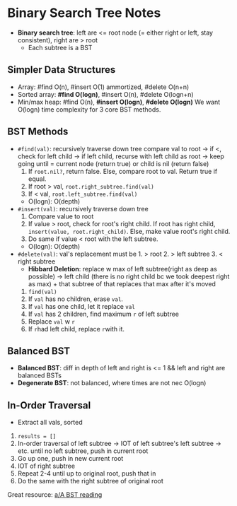 # Binary Search Tree Notes
- **Binary search tree**: left are <= root node (= either right or left, stay consistent), right are > root
  - Each subtree is a BST

## Simpler Data Structures
- Array: #find O(n), #insert O(1) ammortized, #delete O(n+n)
- Sorted array: **#find O(logn)**, #insert O(n), #delete O(logn+n)
- Min/max heap: #find O(n), **#insert O(logn)**, **#delete O(logn)**
We want O(logn) time complexity for 3 core BST methods.

## BST Methods
- ```#find(val)```: recursively traverse down tree
compare val to root -> if <, check for left child -> if left child, recurse with left child as root -> keep going until = current node (return true) or child is nil (return false)
  1. If ```root.nil?```, return false. Else, compare root to val. Return true if equal.
  2. If root > val, ```root.right_subtree.find(val)```
  3. If < val, ```root.left_subtree.find(val)```
  - O(logn): O(depth)
- ```#insert(val)```: recursively traverse down tree
  1. Compare value to root
  2. If value > root, check for root's right child. If root has right child,  ```insert(value, root.right_child)```. Else, make value root's right child.
  3. Do same if value < root with the left subtree.
  - O(logn): O(depth)
- ```#delete(val)```: val's replacement must be 1. > root 2. > left subtree 3. < right subtree
  - **Hibbard Deletion**: replace w max of left subtree(right as deep as possible) -> left child (there is no right child bc we took deepest right as max) + that subtree of that replaces that max after it's moved
  1. ```find(val)```
  2. If ```val``` has no children, erase ```val```.
  3. If ```val``` has one child, let it replace ```val```
  4. If ```val``` has 2 children, find maximum ```r``` of left subtree
  5. Replace ```val``` w ```r```
  6. If ```r```had left child, replace ```r```with it.

## Balanced BST
- **Balanced BST**: diff in depth of left and right is <= 1 && left and right are balanced BSTs
- **Degenerate BST**: not balanced, where times are not nec O(logn)

## In-Order Traversal
- Extract all vals, sorted
1. ```results = []```
2. In-order traversal of left subtree -> IOT of left subtree's left subtree -> etc. until no left subtree, push in current root
3. Go up one, push in new current root
4. IOT of right subtree
5. Repeat 2-4 until up to original root, push that in
6. Do the same with the right subtree of original root

Great resource: [a/A BST reading](https://github.com/appacademy/sf-job-search-curriculum/blob/master/algorithms/binary_search_trees/bst_reading.md)

